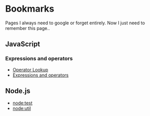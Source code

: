 # Bookmarks

Pages I always need to google or forget entirely. Now I just need to remember
this page..

## JavaScript

### Expressions and operators

- [Operator Lookup][1]
- [Expressions and operators][2]

## Node.js

- [node:test][3]
- [node:util][4]

[1]: https://www.joshwcomeau.com/operator-lookup/
[2]:
  https://developer.mozilla.org/en-US/docs/Web/JavaScript/Guide/Expressions_and_Operators
[3]: https://nodejs.org/api/test.html
[4]: https://nodejs.org/api/util.html
